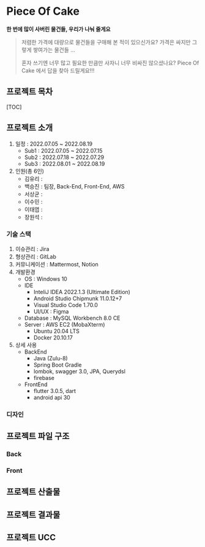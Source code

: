 # Piece Of Cake


__한 번에 많이 사버린 물건들, 우리가 나눠 줄게요__
> 저렴한 가격에 대량으로 물건들을 구매해 본 적이 있으신가요?
> 가격은 싸지만 그렇게 쌓여가는 물건들 ...
>
> 혼자 쓰기엔 너무 많고 필요한 만큼만 사자니 너무 비싸진 않으셨나요?
> Piece Of Cake 에서 답을 찾아 드릴게요!!!



## 프로젝트 목차
[TOC]



## 프로젝트 소개
1. 일정 : 2022.07.05 ~ 2022.08.19
    + Sub1 : 2022.07.05 ~ 2022.07.15
    + Sub2 : 2022.07.18 ~ 2022.07.29
    + Sub3 : 2022.08.01 ~ 2022.08.19
2. 인원(총 6인)
    + 김유리 :
    + 백승진 : 팀장, Back-End, Front-End, AWS
    + 서상균 : 
    + 이수민 :
    + 이태엽 :
    + 장원석 :

### 기술 스택
1. 이슈관리 : Jira
2. 형상관리 : GitLab
3. 커뮤니케이션 : Mattermost, Notion
4. 개발환경
    + OS : Windows 10
    + IDE
        - InteliJ IDEA 2022.1.3 (Ultimate Edition)
        - Android Studio Chipmunk 11.0.12+7
        - Visual Studio Code 1.70.0
        - UI/UX : Figma
    + Database : MySQL Workbench 8.0 CE
    + Server : AWS EC2 (MobaXterm)
        - Ubuntu 20.04 LTS
        - Docker 20.10.17
5. 상세 사용
    + BackEnd
        - Java (Zulu-8)
        - Spring Boot Gradle
        - lombok, swagger 3.0, JPA, Querydsl
        - firebase
    + FrontEnd
        - flutter 3.0.5, dart
        - android api 30
### 디자인

## 프로젝트 파일 구조
### Back
### Front

## 프로젝트 산출물
## 프로젝트 결과물
## 프로젝트 UCC
